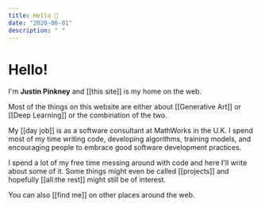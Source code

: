 ```yaml
---
title: Hello 👋
date: "2020-06-01"
description: " "
---
```


# Hello!

I'm __Justin Pinkney__ and [[this site]] is my home on the web.

Most of the things on this website are either about [[Generative Art]] or [[Deep Learning]] or the combination of the two.

My [[day job]] is as a software consultant at MathWorks in the U.K. I spend most of my time writing code, developing algorithms, training models, and encouraging people to embrace good software development practices.

I spend a lot of my free time messing around with code and here I'll write about some of it. Some things might even be called [[projects]] and hopefully [[all:the rest]] might still be of interest.

You can also [[find me]] on other places around the web.
